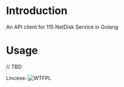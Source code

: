 # Introduction

An API client for 115 NetDisk Service in Golang

# Usage

// TBD

Lincese: ![WTFPL](http://www.wtfpl.net/wp-content/uploads/2012/12/wtfpl-badge-2.png)
